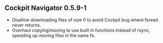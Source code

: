 ## Cockpit Navigator 0.5.9-1

* Disallow downloading files of size 0 to avoid Cockpit bug where fsread never returns.
* Overhaul copying/moving to use built in functions instead of rsync, speeding up moving files in the same fs.
